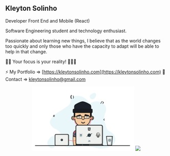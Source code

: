 ## Kleyton Solinho

Developer Front End and Mobile (React)

Software Engineering student and technology enthusiast.

Passionate about learning new things, I believe that as the world changes too quickly and only those who have the capacity to adapt will be able to help in that change.

🖖🏼  Your focus is your reality! 👨🏻‍💻

⚡  My Portfolio => [https://kleytonsolinho.com](https://kleytonsolinho.com)
💬  Contact => kleytonsolinho@gmail.com

<div align="center">
    <img alt="Coding..." title="Developer" src="https://github.com/kleytonsolinho/kleytonsolinho/blob/master/anime.gif?raw=true" width="320px" />
    <img height="180em" src="https://github-readme-stats.vercel.app/api/top-langs/?username=kleytonsolinho&layout=compact&langs_count=16&theme=vue"/>
</div>
                                                                                                                                                  <!--
**kleytonsolinho/kleytonsolinho** is a ✨ _special_ ✨ repository because its `README.md` (this file) appears on your GitHub profile.
### Hi there 👋

Here are some ideas to get you started:

- 🔭 I’m currently working on ...
- 🌱 I’m currently learning ...
- 👯 I’m looking to collaborate on ...
- 🤔 I’m looking for help with ...
- 💬 Ask me about ...
- 📫 How to reach me: ...
- 😄 Pronouns: ...
- ⚡ Fun fact: ...
-->
